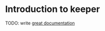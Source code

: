 # Introduction to keeper

TODO: write [great documentation](http://jacobian.org/writing/what-to-write/)
